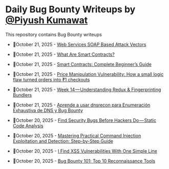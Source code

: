 # Daily Bug Bounty Writeups by [@Piyush Kumawat](https://twitter.com/piyush_supiy) 
This repository contains Bug Bounty writeups

<!-- BLOG-POST-LIST:START -->
 - 💯October 21, 2025 - [Web Services SOAP Based Attack Vectors](https://medium.com/@melodicbook/web-services-soap-based-attack-vectors-a3a2672425ed?source=rss------bug_bounty-5) 

 - 💯October 21, 2025 - [What Are Smart Contracts?](https://medium.com/@shadyfarouk1986/what-are-smart-contracts-c0e449a783b9?source=rss------bug_bounty-5) 

 - 💯October 21, 2025 - [Smart Contracts: Complete Beginner’s Guide](https://medium.com/@shadyfarouk1986/smart-contracts-complete-beginners-guide-5ded0dd61574?source=rss------bug_bounty-5) 

 - 💯October 21, 2025 - [Price Manipulation Vulnerability: How a small logic flaw turned orders into ₹1 checkouts](https://xormium.medium.com/price-manipulation-vulnerability-how-a-small-logic-flaw-turned-orders-into-1-checkouts-241da7c75596?source=rss------bug_bounty-5) 

 - 💯October 21, 2025 - [Week 14 — Understanding Redux &amp; Fingerprinting Bundlers](https://infosecwriteups.com/week-14-understanding-redux-fingerprinting-bundlers-cdba4a83fc7e?source=rss------bug_bounty-5) 

 - 💯October 21, 2025 - [Aprende a usar dnsrecon para Enumeración Exhaustiva de DNS y Bug Bounty](https://medium.com/@jpablo13/aprende-a-usar-dnsrecon-para-enumeraci%C3%B3n-exhaustiva-de-dns-y-bug-bounty-412f4477568d?source=rss------bug_bounty-5) 

 - 💯October 20, 2025 - [Find Security Bugs Before Hackers Do — Static Code Analysis](https://iaraoz.medium.com/find-security-bugs-before-hackers-do-static-code-analysis-b26dcf0c515c?source=rss------bug_bounty-5) 

 - 💯October 20, 2025 - [Mastering Practical Command Injection Exploitation and Detection: Step-by-Step Guide](https://medium.com/@verylazytech/mastering-practical-command-injection-exploitation-and-detection-step-by-step-guide-0d0576d25139?source=rss------bug_bounty-5) 

 - 💯October 20, 2025 - [I Find XSS Vulnerabilities With One Simple Line](https://medium.com/@ibtissamhammadi1/i-find-xss-vulnerabilities-with-one-simple-line-d3c3d1df3409?source=rss------bug_bounty-5) 

 - 💯October 20, 2025 - [Bug Bounty 101: Top 10 Reconnaissance Tools](https://netlas.medium.com/bug-bounty-101-top-10-reconnaissance-tools-70ecba86c5f3?source=rss------bug_bounty-5) 
<!-- BLOG-POST-LIST:END -->
